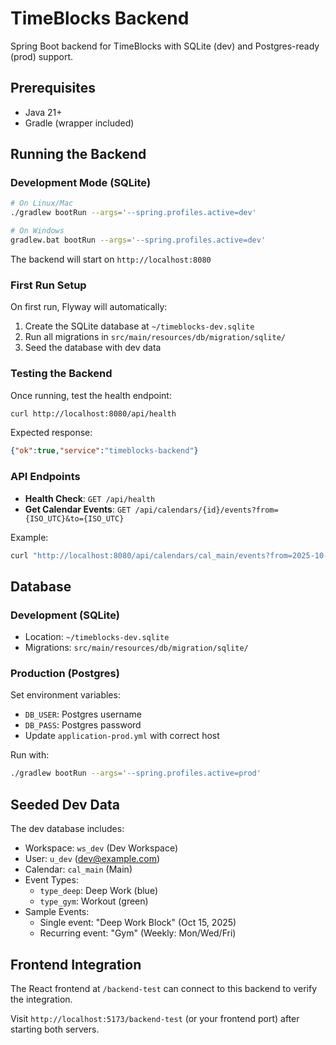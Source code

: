 # TimeBlocks Backend

Spring Boot backend for TimeBlocks with SQLite (dev) and Postgres-ready (prod) support.

## Prerequisites

- Java 21+
- Gradle (wrapper included)

## Running the Backend

### Development Mode (SQLite)

```bash
# On Linux/Mac
./gradlew bootRun --args='--spring.profiles.active=dev'

# On Windows
gradlew.bat bootRun --args='--spring.profiles.active=dev'
```

The backend will start on `http://localhost:8080`

### First Run Setup

On first run, Flyway will automatically:
1. Create the SQLite database at `~/timeblocks-dev.sqlite`
2. Run all migrations in `src/main/resources/db/migration/sqlite/`
3. Seed the database with dev data

### Testing the Backend

Once running, test the health endpoint:
```bash
curl http://localhost:8080/api/health
```

Expected response:
```json
{"ok":true,"service":"timeblocks-backend"}
```

### API Endpoints

- **Health Check**: `GET /api/health`
- **Get Calendar Events**: `GET /api/calendars/{id}/events?from={ISO_UTC}&to={ISO_UTC}`

Example:
```bash
curl "http://localhost:8080/api/calendars/cal_main/events?from=2025-10-13T00:00:00Z&to=2025-10-20T00:00:00Z"
```

## Database

### Development (SQLite)
- Location: `~/timeblocks-dev.sqlite`
- Migrations: `src/main/resources/db/migration/sqlite/`

### Production (Postgres)
Set environment variables:
- `DB_USER`: Postgres username
- `DB_PASS`: Postgres password
- Update `application-prod.yml` with correct host

Run with:
```bash
./gradlew bootRun --args='--spring.profiles.active=prod'
```

## Seeded Dev Data

The dev database includes:
- Workspace: `ws_dev` (Dev Workspace)
- User: `u_dev` (dev@example.com)
- Calendar: `cal_main` (Main)
- Event Types:
  - `type_deep`: Deep Work (blue)
  - `type_gym`: Workout (green)
- Sample Events:
  - Single event: "Deep Work Block" (Oct 15, 2025)
  - Recurring event: "Gym" (Weekly: Mon/Wed/Fri)

## Frontend Integration

The React frontend at `/backend-test` can connect to this backend to verify the integration.

Visit `http://localhost:5173/backend-test` (or your frontend port) after starting both servers.

